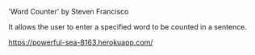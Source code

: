'Word Counter'
 by Steven Francisco
 
   It allows the user to enter a specified word to be counted in a sentence.
   
   https://powerful-sea-8163.herokuapp.com/
   
                                           
